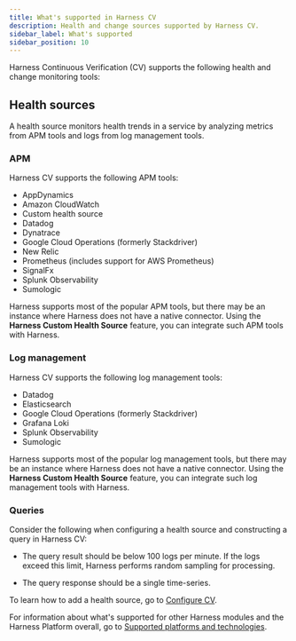 ```yaml
---
title: What's supported in Harness CV
description: Health and change sources supported by Harness CV.
sidebar_label: What's supported
sidebar_position: 10
---
```


Harness Continuous Verification (CV) supports the following health and change monitoring tools:


## Health sources

A health source monitors health trends in a service by analyzing metrics from APM tools and logs from log management tools.

### APM

Harness CV supports the following APM tools:

- AppDynamics
- Amazon CloudWatch
- Custom health source
- Datadog
- Dynatrace
- Google Cloud Operations (formerly Stackdriver)
- New Relic
- Prometheus (includes support for AWS Prometheus)
- SignalFx
- Splunk Observability
- Sumologic

Harness supports most of the popular APM tools, but there may be an instance where Harness does not have a native connector. Using the **Harness Custom Health Source** feature, you can integrate such APM tools with Harness.


### Log management

Harness CV supports the following log management tools:

- Datadog
- Elasticsearch
- Google Cloud Operations (formerly Stackdriver)
- Grafana Loki
- Splunk Observability
- Sumologic

Harness supports most of the popular log management tools, but there may be an instance where Harness does not have a native connector. Using the **Harness Custom Health Source** feature, you can integrate such log management tools with Harness.


### Queries

Consider the following when configuring a health source and constructing a query in Harness CV:

- The query result should be below 100 logs per minute. If the logs exceed this limit, Harness performs random sampling for processing.

- The query response should be a single time-series.


To learn how to add a health source, go to [Configure CV](/docs/category/configure-cv).

For information about what's supported for other Harness modules and the Harness Platform overall, go to [Supported platforms and technologies](/docs/getting-started/supported-platforms-and-technologies.md).



